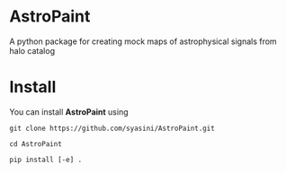 # AstroPaint
A python package for creating mock maps of astrophysical signals from halo catalog

# Install 

You can install **AstroPaint** using 

`git clone https://github.com/syasini/AstroPaint.git`

`cd AstroPaint`

`pip install [-e] .`
